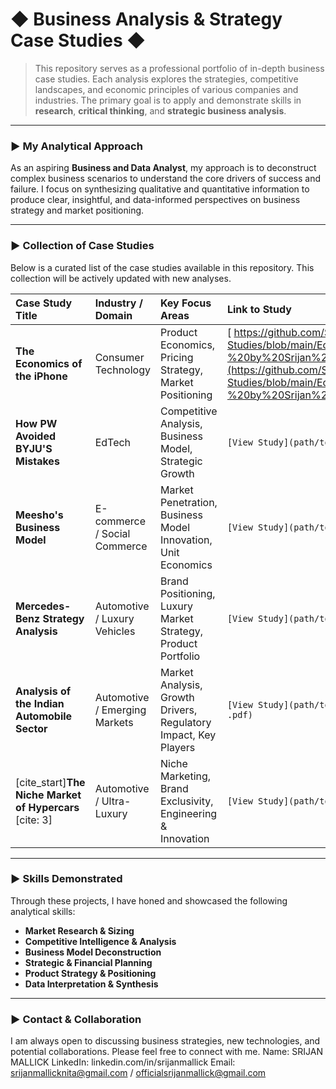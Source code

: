 # ◆ Business Analysis & Strategy Case Studies ◆

> This repository serves as a professional portfolio of in-depth business case studies. Each analysis explores the strategies, competitive landscapes, and economic principles of various companies and industries. The primary goal is to apply and demonstrate skills in **research**, **critical thinking**, and **strategic business analysis**.

---

### ► My Analytical Approach

As an aspiring **Business and Data Analyst**, my approach is to deconstruct complex business scenarios to understand the core drivers of success and failure. I focus on synthesizing qualitative and quantitative information to produce clear, insightful, and data-informed perspectives on business strategy and market positioning.

---

### ► Collection of Case Studies

Below is a curated list of the case studies available in this repository. This collection will be actively updated with new analyses.

| Case Study Title | Industry / Domain | Key Focus Areas | Link to Study |
| :--- | :--- | :--- | :--- |
| **The Economics of the iPhone** | Consumer Technology | Product Economics, Pricing Strategy, Market Positioning |[ https://github.com/SrijanMallick/Business-Case-Studies/blob/main/Economics%20of%20Product%20(iPhone%20Case%20Study)-%20by%20Srijan%20Mallick%20(2).pdf](https://github.com/SrijanMallick/Business-Case-Studies/blob/main/Economics%20of%20Product%20(iPhone%20Case%20Study)-%20by%20Srijan%20Mallick%20(2).pdf) |
| **How PW Avoided BYJU'S Mistakes** | EdTech | Competitive Analysis, Business Model, Strategic Growth | `[View Study](path/to/How PW avoided BYJU'S mistakes - Case Study.pdf)` |
| **Meesho's Business Model** | E-commerce / Social Commerce | Market Penetration, Business Model Innovation, Unit Economics| `[View Study](path/to/MEESHO CASE STUDY.pdf)` |
| **Mercedes-Benz Strategy Analysis** | Automotive / Luxury Vehicles | Brand Positioning, Luxury Market Strategy, Product Portfolio | `[View Study](path/to/Mercedes Benz Case Study - Srijan Mallick .pdf)` |
| **Analysis of the Indian Automobile Sector** | Automotive / Emerging Markets | Market Analysis, Growth Drivers, Regulatory Impact, Key Players | `[View Study](path/to/Indian Automobile Sector - Case Study by Srijan Mallick .pdf)` |
| [cite_start]**The Niche Market of Hypercars** [cite: 3] | Automotive / Ultra-Luxury | Niche Marketing, Brand Exclusivity, Engineering & Innovation | `[View Study](path/to/Hyper Car Case Study - by Srijan Mallick .pdf)` |

---

### ► Skills Demonstrated

Through these projects, I have honed and showcased the following analytical skills:

* **Market Research & Sizing**
* **Competitive Intelligence & Analysis**
* **Business Model Deconstruction**
* **Strategic & Financial Planning**
* **Product Strategy & Positioning**
* **Data Interpretation & Synthesis**

---

### ► Contact & Collaboration

I am always open to discussing business strategies, new technologies, and potential collaborations. Please feel free to connect with me.
Name: SRIJAN MALLICK 
LinkedIn: linkedin.com/in/srijanmallick 
Email: srijanmallicknita@gmail.com / officialsrijanmallick@gmail.com
